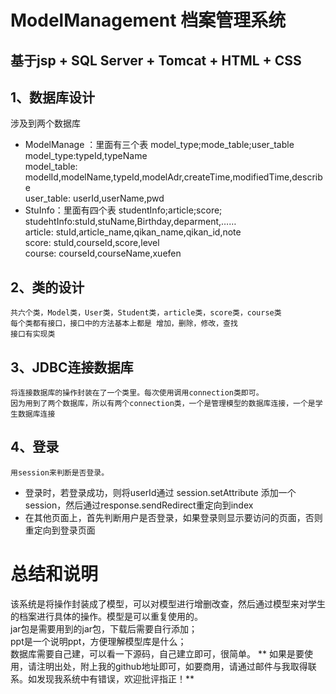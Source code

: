 # ModelManagement 档案管理系统
## 基于jsp + SQL Server + Tomcat + HTML + CSS
## 1、数据库设计 
   涉及到两个数据库
   * ModelManage ：里面有三个表 model_type;mode_table;user_table     
       model_type:typeId,typeName   
       model_table: modelId,modelName,typeId,modelAdr,createTime,modifiedTime,describe      
       user_table: userId,userName,pwd
   * StuInfo：里面有四个表 studentInfo;article;score;    
       studehtInfo:stuId,stuName,Birthday,deparment,……       
       article: stuId,article_name,qikan_name,qikan_id,note      
       score: stuId,courseId,score,level      
       course: courseId,courseName,xuefen
## 2、类的设计     
    共六个类，Model类，User类，Student类，article类，score类，course类     
    每个类都有接口，接口中的方法基本上都是 增加，删除，修改，查找     
    接口有实现类
## 3、JDBC连接数据库     
    将连接数据库的操作封装在了一个类里。每次使用调用connection类即可。        
    因为用到了两个数据库，所以有两个connection类，一个是管理模型的数据库连接，一个是学生数据库连接
## 4、登录    
    用session来判断是否登录。
  * 登录时，若登录成功，则将userId通过 session.setAttribute 添加一个session，然后通过response.sendRedirect重定向到index
  * 在其他页面上，首先判断用户是否登录，如果登录则显示要访问的页面，否则重定向到登录页面
  
# 总结和说明
  该系统是将操作封装成了模型，可以对模型进行增删改查，然后通过模型来对学生的档案进行具体的操作。模型是可以重复使用的。    
    jar包是需要用到的jar包，下载后需要自行添加；        
    ppt是一个说明ppt，方便理解模型库是什么；    
    数据库需要自己建，可以看一下源码，自己建立即可，很简单。
** 如果是要使用，请注明出处，附上我的github地址即可，如要商用，请通过邮件与我取得联系。如发现我系统中有错误，欢迎批评指正！**
